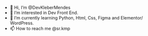 - 👋 Hi, I’m @DevKleberMendes
- 👀 I’m interested in Dev Front End.
- 🌱 I’m currently learning Python, Html, Css, Figma and Elementor/ WordPress.
- 📫 How to reach me @sr.kmp

<!---
DevKleberMendes/DevKleberMendes is a ✨ special ✨ repository because its `README.md` (this file) appears on your GitHub profile.
You can click the Preview link to take a look at your changes.
--->
